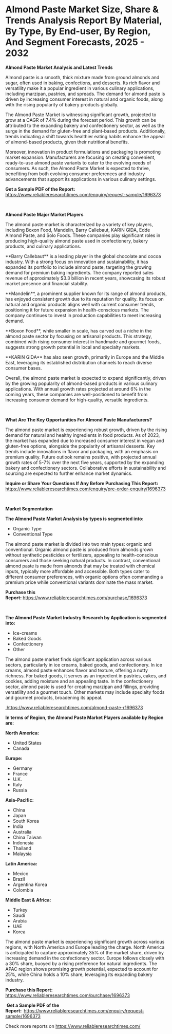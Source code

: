 <p><h1>Almond Paste Market Size, Share & Trends Analysis Report By Material, By Type, By End-user, By Region, And Segment Forecasts, 2025 - 2032</h1></p><p><strong>Almond Paste Market Analysis and Latest Trends</strong></p>
<p><p>Almond paste is a smooth, thick mixture made from ground almonds and sugar, often used in baking, confections, and desserts. Its rich flavor and versatility make it a popular ingredient in various culinary applications, including marzipan, pastries, and spreads. The demand for almond paste is driven by increasing consumer interest in natural and organic foods, along with the rising popularity of bakery products globally.</p><p>The Almond Paste Market is witnessing significant growth, projected to grow at a CAGR of 7.4% during the forecast period. This growth can be attributed to the expanding bakery and confectionery sector, as well as the surge in the demand for gluten-free and plant-based products. Additionally, trends indicating a shift towards healthier eating habits enhance the appeal of almond-based products, given their nutritional benefits. </p><p>Moreover, innovation in product formulations and packaging is promoting market expansion. Manufacturers are focusing on creating convenient, ready-to-use almond paste variants to cater to the evolving needs of consumers. As such, the Almond Paste Market is expected to thrive, benefiting from both evolving consumer preferences and industry advancements that support its applications in various culinary settings.</p></p>
<p><strong>Get a Sample PDF of the Report:&nbsp;</strong> <a href="https://www.reliableresearchtimes.com/enquiry/request-sample/1696373?utm_campaign=1420&utm_medium=2&utm_source=Github&utm_content=ia&utm_term=08012025&utm_id=almond-paste">https://www.reliableresearchtimes.com/enquiry/request-sample/1696373</a></p>
<p>&nbsp;</p>
<p><strong>Almond Paste Major Market Players</strong></p>
<p><p>The almond paste market is characterized by a variety of key players, including Boxon Food, Mandelin, Barry Callebaut, KARIN GIDA, Edde Almond Paste, and Solo Foods. These companies play significant roles in producing high-quality almond paste used in confectionery, bakery products, and culinary applications.</p><p>**Barry Callebaut** is a leading player in the global chocolate and cocoa industry. With a strong focus on innovation and sustainability, it has expanded its portfolio to include almond paste, targeting the growing demand for premium baking ingredients. The company reported sales revenue of approximately $3.3 billion in recent years, showcasing its robust market presence and financial stability.</p><p>**Mandelin**, a prominent supplier known for its range of almond products, has enjoyed consistent growth due to its reputation for quality. Its focus on natural and organic products aligns well with current consumer trends, positioning it for future expansion in health-conscious markets. The company continues to invest in production capabilities to meet increasing demand.</p><p>**Boxon Food**, while smaller in scale, has carved out a niche in the almond paste sector by focusing on artisanal products. This strategy, combined with rising consumer interest in handmade and gourmet foods, suggests strong growth potential in local and specialty markets.</p><p>**KARIN GIDA** has also seen growth, primarily in Europe and the Middle East, leveraging its established distribution channels to reach diverse consumer bases.</p><p>Overall, the almond paste market is expected to expand significantly, driven by the growing popularity of almond-based products in various culinary applications. With annual growth rates projected at around 6% in the coming years, these companies are well-positioned to benefit from increasing consumer demand for high-quality, versatile ingredients.</p></p>
<p>&nbsp;</p>
<p><strong>What Are The Key Opportunities For Almond Paste Manufacturers?</strong></p>
<p><p>The almond paste market is experiencing robust growth, driven by the rising demand for natural and healthy ingredients in food products. As of 2023, the market has expanded due to increased consumer interest in vegan and gluten-free options, alongside the popularity of artisanal desserts. Key trends include innovations in flavor and packaging, with an emphasis on premium quality. Future outlook remains positive, with projected annual growth rates of 5-7% over the next five years, supported by the expanding bakery and confectionery sectors. Collaborative efforts in sustainability and sourcing are expected to further enhance market dynamics.</p></p>
<p><strong>Inquire or Share Your Questions If Any Before Purchasing This Report:</strong> <a href="https://www.reliableresearchtimes.com/enquiry/pre-order-enquiry/1696373?utm_campaign=1420&utm_medium=2&utm_source=Github&utm_content=ia&utm_term=08012025&utm_id=almond-paste">https://www.reliableresearchtimes.com/enquiry/pre-order-enquiry/1696373</a></p>
<p>&nbsp;</p>
<p><strong>Market Segmentation</strong></p>
<p><strong>The Almond Paste Market Analysis by types is segmented into:</strong></p>
<p><ul><li>Organic Type</li><li>Conventional Type</li></ul></p>
<p><p>The almond paste market is divided into two main types: organic and conventional. Organic almond paste is produced from almonds grown without synthetic pesticides or fertilizers, appealing to health-conscious consumers and those seeking natural products. In contrast, conventional almond paste is made from almonds that may be treated with chemical inputs, typically more affordable and accessible. Both types cater to different consumer preferences, with organic options often commanding a premium price while conventional variants dominate the mass market.</p></p>
<p><strong>Purchase this Report:&nbsp;</strong><a href="https://www.reliableresearchtimes.com/purchase/1696373?utm_campaign=1420&utm_medium=2&utm_source=Github&utm_content=ia&utm_term=08012025&utm_id=almond-paste">https://www.reliableresearchtimes.com/purchase/1696373</a></p>
<p>&nbsp;</p>
<p><strong>The Almond Paste Market Industry Research by Application is segmented into:</strong></p>
<p><ul><li>Ice-creams</li><li>Baked Goods</li><li>Confectionery</li><li>Other</li></ul></p>
<p><p>The almond paste market finds significant application across various sectors, particularly in ice creams, baked goods, and confectionery. In ice creams, almond paste enhances flavor and texture, offering a nutty richness. For baked goods, it serves as an ingredient in pastries, cakes, and cookies, adding moisture and an appealing taste. In the confectionery sector, almond paste is used for creating marzipan and fillings, providing versatility and a gourmet touch. Other markets may include specialty foods and gourmet products, broadening its appeal.</p></p>
<p><a href="https://www.reliableresearchtimes.com/almond-paste-r1696373?utm_campaign=1420&utm_medium=2&utm_source=Github&utm_content=ia&utm_term=08012025&utm_id=almond-paste">&nbsp;https://www.reliableresearchtimes.com/almond-paste-r1696373</a></p>
<p><strong>In terms of Region, the Almond Paste Market Players available by Region are:</strong></p>
<p>
    <p> <strong> North America: </strong>
        <ul>
            <li>United States</li>
            <li>Canada</li>
        </ul>
        </p> 
    <p> <strong> Europe: </strong>
        <ul>
            <li>Germany</li>
            <li>France</li>
            <li>U.K.</li>
            <li>Italy</li>
            <li>Russia</li>
        </ul>
        </p> 
    <p> <strong> Asia-Pacific: </strong>
        <ul>
            <li>China</li>
            <li>Japan</li>
            <li>South Korea</li>
            <li>India</li>
            <li>Australia</li>
            <li>China Taiwan</li>
            <li>Indonesia</li>
            <li>Thailand</li>
            <li>Malaysia</li>
        </ul>
        </p> 
    <p> <strong> Latin America: </strong>
        <ul>
            <li>Mexico</li>
            <li>Brazil</li>
            <li>Argentina Korea</li>
            <li>Colombia</li>
        </ul>
        </p> 
    <p> <strong> Middle East & Africa: </strong>
        <ul>
            <li>Turkey</li>
            <li>Saudi</li>
            <li>Arabia</li>
            <li>UAE</li>
            <li>Korea</li>
        </ul>
    </p>
    </p>
<p><p>The almond paste market is experiencing significant growth across various regions, with North America and Europe leading the charge. North America is anticipated to capture approximately 35% of the market share, driven by increasing demand in the confectionery sector. Europe follows closely with a 30% share, buoyed by a rising preference for natural ingredients. The APAC region shows promising growth potential, expected to account for 25%, while China holds a 10% share, leveraging its expanding bakery industry.</p></p>
<p><strong>Purchase this Report: </strong><a href="https://www.reliableresearchtimes.com/purchase/1696373?utm_campaign=1420&utm_medium=2&utm_source=Github&utm_content=ia&utm_term=08012025&utm_id=almond-paste">https://www.reliableresearchtimes.com/purchase/1696373</a></p>
<p>&nbsp;<strong>Get a Sample PDF of the Report:&nbsp;&nbsp;</strong><a href="https://www.reliableresearchtimes.com/enquiry/request-sample/1696373?utm_campaign=1420&utm_medium=2&utm_source=Github&utm_content=ia&utm_term=08012025&utm_id=almond-paste">https://www.reliableresearchtimes.com/enquiry/request-sample/1696373</a></p>
<p><strong></strong></p>
<p>Check more reports on <a href="https://www.reliableresearchtimes.com/?utm_campaign=1420&utm_medium=2&utm_source=Github&utm_content=ia&utm_term=08012025&utm_id=almond-paste">https://www.reliableresearchtimes.com/</a></p>